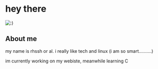 # hey there

<img src="https://cdn.discordapp.com/attachments/1169673041433853952/1190315445992034455/drWBy6B.png?ex=65a15aa5&is=658ee5a5&hm=0d747259bd9d2869d5d42c7cafbc7c5de82ca69f8bad01cfd183a02a4ba161df&" alt=":)">

## About me

my name is rhssh or al. i really like tech and linux (i am so smart..........)  


im currently working on my webiste, meanwhile learning C


<!--
Here are some ideas to get you started:

- 🔭 I’m currently working on ...
- 🌱 I’m currently learning ...
- 👯 I’m looking to collaborate on ...
- 🤔 I’m looking for help with ...
- 💬 Ask me about ...
- 📫 How to reach me: ...
- 😄 Pronouns: ...
- ⚡ Fun fact: ...
-->
